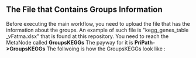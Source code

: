 ## The File that Contains Groups Information ##
Before executing the main workflow, you need to upload the file that has the information about the groups. An example of such file is "kegg_genes_table _vFatma.xlsx" that is found at this repository.
You need to reach the MetaNode called **GroupsKEGGs**
The payway for it is **PriPath->GroupsKEGGs**
The follwoing is how the GroupsKEGGs look like :

